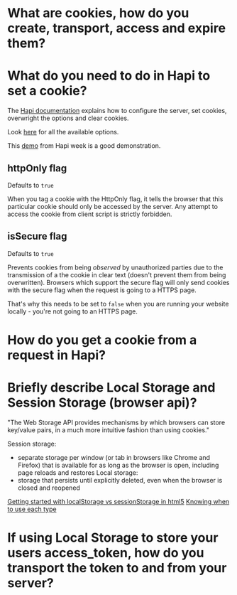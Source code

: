 # What are cookies, how do you create, transport, access and expire them?
# What do you need to do in Hapi to set a cookie?
The [Hapi documentation](http://hapijs.com/tutorials/cookies?lang=en_US) explains how to configure the server, set cookies, overwright the options and clear cookies.

Look [here](http://hapijs.com/api#serverstatename-options) for all the available options.

This [demo](https://github.com/limeyb7/cookies-with-hapi-demo) from Hapi week is a good demonstration.

## httpOnly flag
Defaults to `true`

When you tag a cookie with the HttpOnly flag, it tells the browser that this particular cookie should only be accessed by the server. Any attempt to access the cookie from client script is strictly forbidden.

## isSecure flag
Defaults to `true`

Prevents cookies from being _observed_ by unauthorized parties due to the transmission of a the cookie in clear text (doesn't prevent them from being overwritten). Browsers which support the secure flag will only send cookies with the secure flag when the request is going to a HTTPS page.

That's why this needs to be set to `false` when you are running your website locally - you're not going to an HTTPS page.

# How do you get a cookie from a request in Hapi?

# Briefly describe Local Storage and Session Storage (browser api)?
"The Web Storage API provides mechanisms by which browsers can store key/value pairs, in a much more intuitive fashion than using cookies."

Session storage:
- separate storage per window (or tab in browsers like Chrome and Firefox) that is available for as long as the browser is open, including page reloads and restores
Local storage:
- storage that persists until explicitly deleted, even when the browser is closed and reopened

[Getting started with localStorage vs sessionStorage in html5](http://javascript.tutorialhorizon.com/2015/09/08/getting-started-with-localstorage-vs-sessionstorage-in-html5/)
[Knowing when to use each type](https://github.com/FAC9/READMES/blob/master/hapi/cache-and-cookies.md#when-to-use-sessionstorage)
# If using Local Storage to store your users access_token, how do you transport the token to and from your server?
